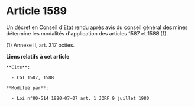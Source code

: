 # Article 1589

Un décret en Conseil d'Etat rendu après avis du conseil général des mines détermine les modalités d'application des articles
1587 et 1588 (1).

(1) Annexe II, art. 317 octies.

**Liens relatifs à cet article**

	**Cite**:

	  - CGI 1587, 1588

	**Modifié par**:

	  - Loi n°80-514 1980-07-07 art. 1 JORF 9 juillet 1980
